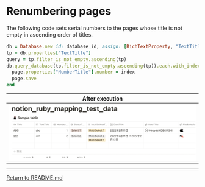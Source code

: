 # Renumbering pages

The following code sets serial numbers to the pages whose title is not empty in ascending order of titles.

```Ruby
db = Database.new id: database_id, assign: [RichTextProperty, "TextTitle"]
tp = db.properties["TextTitle"]
query = tp.filter_is_not_empty.ascending(tp)
db.query_database(tp.filter_is_not_empty.ascending(tp)).each.with_index(1) do |page, index|
  page.properties["NumberTitle"].number = index
  page.save
end
```

| After execution                               |
|-----------------------------------------------|
| ![After exuecution](../images/serial_number.png) |

---
[Return to README.md](../README.md#2-example-code)
